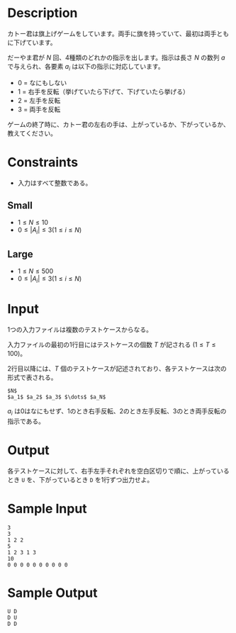 # Description
カトー君は旗上げゲームをしています。両手に旗を持っていて、最初は両手ともに下げています。

だーやま君が $N$ 回、4種類のどれかの指示を出します。指示は長さ $N$ の数列 $a$ で与えられ、各要素 $a_i$ は以下の指示に対応しています。

- $0$ = なにもしない
- $1$ = 右手を反転（挙げていたら下げて、下げていたら挙げる）
- $2$ = 左手を反転
- $3$ = 両手を反転

ゲームの終了時に、カトー君の左右の手は、上がっているか、下がっているか、教えてください。

# Constraints

- 入力はすべて整数である。

## Small

- $1 \leq N \leq 10$
- $0 \leq |A_i| \leq 3 (1 \leq i \leq N)$

## Large

- $1 \leq N \leq 500$
- $0 \leq |A_i| \leq 3 (1 \leq i \leq N)$

# Input
1つの入力ファイルは複数のテストケースからなる。

入力ファイルの最初の1行目にはテストケースの個数 $T$ が記される $(1 \leq T \leq 100)$。

2行目以降には、$T$ 個のテストケースが記述されており、各テストケースは次の形式で表される。

```
$N$
$a_1$ $a_2$ $a_3$ $\dots$ $a_N$
```

$a_i$ は$0$はなにもせず、$1$のとき右手反転、$2$のとき左手反転、$3$のとき両手反転の指示である。

# Output
各テストケースに対して、右手左手それぞれを空白区切りで順に、上がっているとき `U` を、下がっているとき `D` を1行ずつ出力せよ。

# Sample Input
```
3
3
1 2 2
5
1 2 3 1 3
10
0 0 0 0 0 0 0 0 0 0
```

# Sample Output
```
U D
D U
D D
```
